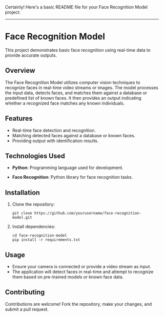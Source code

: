 Certainly! Here's a basic README file for your Face Recognition Model project:

---

# Face Recognition Model

This project demonstrates basic face recognition using real-time data to provide accurate outputs.

## Overview

The Face Recognition Model utilizes computer vision techniques to recognize faces in real-time video streams or images. The model processes the input data, detects faces, and matches them against a database or predefined list of known faces. It then provides an output indicating whether a recognized face matches any known individuals.

## Features

- Real-time face detection and recognition.
- Matching detected faces against a database or known faces.
- Providing output with identification results.

## Technologies Used

- **Python**: Programming language used for development.

- **Face Recognition**: Python library for face recognition tasks.


## Installation

1. Clone the repository:

   ```
   git clone https://github.com/yourusername/face-recognition-model.git
   ```

2. Install dependencies:

   ```
   cd face-recognition-model
   pip install -r requirements.txt
   ```

## Usage

- Ensure your camera is connected or provide a video stream as input.
- The application will detect faces in real-time and attempt to recognize them based on pre-trained models or known face data.

## Contributing

Contributions are welcome! Fork the repository, make your changes, and submit a pull request.
